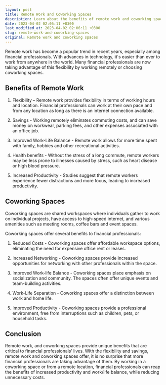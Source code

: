 ```yaml
---
layout: post
title: Remote Work and Coworking Spaces
description: Learn about the benefits of remote work and coworking spaces for financial professionals.
date: 2023-04-02 02:06:11 +0300
last_modified_at: 2023-04-02 02:06:11 +0300
slug: remote-work-and-coworking-spaces
original: Remote work and coworking spaces
---
```

Remote work has become a popular trend in recent years, especially among financial professionals. With advances in technology, it's easier than ever to work from anywhere in the world. Many financial professionals are now taking advantage of this flexibility by working remotely or choosing coworking spaces.

## Benefits of Remote Work

1. Flexibility – Remote work provides flexibility in terms of working hours and location. Financial professionals can work at their own pace and from any location as long as there is an internet connection available.

2. Savings - Working remotely eliminates commuting costs, and can save money on workwear, parking fees, and other expenses associated with an office job.

3. Improved Work-Life Balance - Remote work allows for more time spent with family, hobbies and other recreational activities.

4. Health benefits - Without the stress of a long commute, remote workers may be less prone to illnesses caused by stress, such as heart disease or high blood pressure.

5. Increased Productivity - Studies suggest that remote workers experience fewer distractions and more focus, leading to increased productivity.

## Coworking Spaces

Coworking spaces are shared workspaces where individuals gather to work on individual projects, have access to high-speed internet, and various amenities such as meeting rooms, coffee bars and event spaces.

Coworking spaces offer several benefits to financial professionals:

1. Reduced Costs - Coworking spaces offer affordable workspace options, eliminating the need for expensive office rent or leases. 

2. Increased Networking - Coworking spaces provide increased opportunities for networking with other professionals within the space. 

3. Improved Work-life Balance - Coworking spaces place emphasis on socialization and community. The spaces often offer unique events and team-building activities.

4. Work-Life Separation - Coworking spaces offer a distinction between work and home life.

5. Improved Productivity - Coworking spaces provide a professional environment, free from interruptions such as children, pets, or household tasks.

## Conclusion

Remote work, and coworking spaces provide unique benefits that are critical to financial professionals’ lives. With the flexibility and savings, remote work and coworking spaces offer, it is no surprise that more financial professionals are taking advantage of them. By working in a coworking space or from a remote location, financial professionals can reap the benefits of increased productivity and work/life balance, while reducing unnecessary costs.